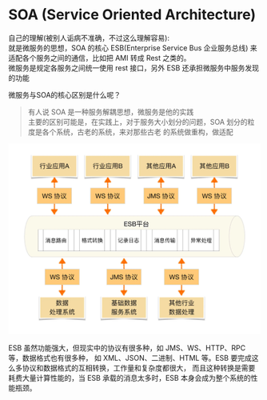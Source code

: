 # SOA (Service Oriented Architecture)
自己的理解(被别人诟病不准确，不过这么理解容易):  
就是微服务的思想，SOA 的核心 ESB(Enterprise Service Bus 企业服务总线)  来适配各个服务之间的通信，比如把
AMI 转成 Rest 之类的。  
微服务是规定各服务之间统一使用 rest 接口，另外 ESB 还承担微服务中服务发现的功能  

微服务与SOA的核心区别是什么呢？
> 有人说 SOA 是一种服务解耦思想，微服务是他的实践  
> 主要的区别可能是，在实践上，对于服务大小划分的问题，SOA 划分的粒度是各个系统，古老的系统，来对那些古老
> 的系统做重构，做适配

![img.png](./assets/SOA.png)  


ESB 虽然功能强大，但现实中的协议有很多种，如 JMS、WS、HTTP、RPC 等，数据格式也有很多种，
如 XML、JSON、二进制、HTML 等。ESB 要完成这么多协议和数据格式的互相转换，工作量和复杂度都很大，
而且这种转换是需要耗费大量计算性能的，当 ESB 承载的消息太多时，ESB 本身会成为整个系统的性能瓶颈。
